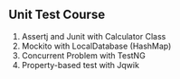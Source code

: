 ## Unit Test Course

1. Assertj and Junit with Calculator Class
2. Mockito with LocalDatabase (HashMap)
3. Concurrent Problem with TestNG
4. Property-based test with Jqwik

